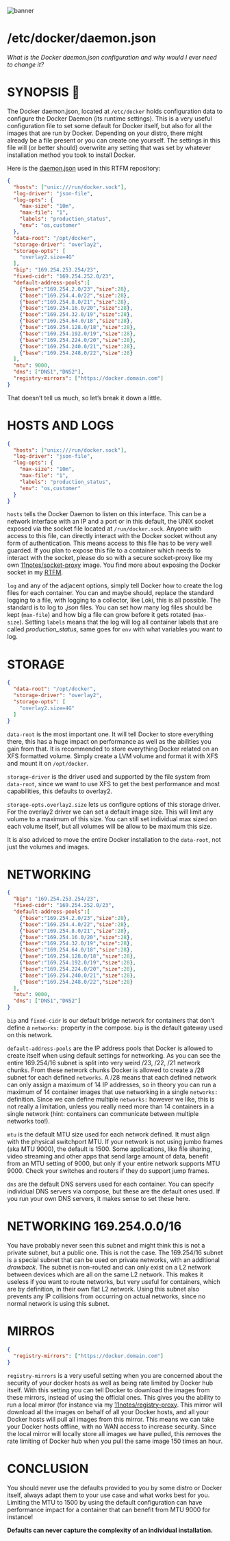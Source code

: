 ![banner](https://github.com/11notes/static/blob/main/img/banner/README.png?raw=true)

# /etc/docker/daemon.json

*What is the Docker daemon.json configuration and why would I ever need to change it?*

# SYNOPSIS 📖

The Docker daemon.json, located at ```/etc/docker``` holds configuration data to configure the Docker Daemon (its runtime settings). This is a very useful configuration file to set some default for Docker itself, but also for all the images that are run by Docker. Depending on your distro, there might already be a file present or you can create one yourself. The settings in this file will (or better should) overwrite any setting that was set by whatever installation method you took to install Docker.

Here is the [daemon.json](https://github.com/11notes/RTFM/blob/main/linux/container/docker/daemon.json) used in this RTFM repository:

```json
{
  "hosts": ["unix:///run/docker.sock"],
  "log-driver": "json-file",
  "log-opts": {
    "max-size": "10m",
    "max-file": "1",
    "labels": "production_status",
    "env": "os,customer"
  },
  "data-root": "/opt/docker",
  "storage-driver": "overlay2",
  "storage-opts": [
    "overlay2.size=4G"
  ],
  "bip": "169.254.253.254/23",
  "fixed-cidr": "169.254.252.0/23",
  "default-address-pools":[
    {"base":"169.254.2.0/23","size":28},
    {"base":"169.254.4.0/22","size":28},
    {"base":"169.254.8.0/21","size":28},
    {"base":"169.254.16.0/20","size":28},
    {"base":"169.254.32.0/19","size":28},
    {"base":"169.254.64.0/18","size":28},
    {"base":"169.254.128.0/18","size":28},
    {"base":"169.254.192.0/19","size":28},
    {"base":"169.254.224.0/20","size":28},
    {"base":"169.254.240.0/21","size":28},
    {"base":"169.254.248.0/22","size":28}
  ],
  "mtu": 9000,
  "dns": ["DNS1","DNS2"],
  "registry-mirrors": ["https://docker.domain.com"]
}
```

That doesn’t tell us much, so let’s break it down a little.

# HOSTS AND LOGS

```json
{
  "hosts": ["unix:///run/docker.sock"],
  "log-driver": "json-file",
  "log-opts": {
    "max-size": "10m",
    "max-file": "1",
    "labels": "production_status",
    "env": "os,customer"
  }
}
```

```hosts``` tells the Docker Daemon to listen on this interface. This can be a network interface with an IP and a port or in this default, the UNIX socket exposed via the socket file located at ```/run/docker.sock```. Anyone with access to this file, can directly interact with the Docker socket without any form of authentication. This means access to this file has to be very well guarded. If you plan to expose this file to a container which needs to interact with the socket, please do so with a secure socket-proxy like my own [11notes/socket-proxy](https://github.com/11notes/docker-socket-proxy) image. You find more about exposing the Docker socket in my [RTFM](https://github.com/11notes/RTFM/blob/main/linux/container/docker/socket.md).

```log``` and any of the adjacent options, simply tell Docker how to create the log files for each container. You can and maybe should, replace the standard logging to a file, with logging to a collector, like Loki, this is all possible. The standard is to log to *.json* files. You can set how many log files should be kept (```max-file```) and how big a file can grow before it gets rotated (```max-size```). Setting ```labels``` means that the log will log all container labels that are called *production_status*, same goes for ```env``` with what variables you want to log.

# STORAGE

```json
{
  "data-root": "/opt/docker",
  "storage-driver": "overlay2",
  "storage-opts": [
    "overlay2.size=4G"
  ]
}
```

```data-root``` is the most important one. It will tell Docker to store everything there, this has a huge impact on performance as well as the abilities you gain from that. It is recommended to store everything Docker related on an XFS formatted volume. Simply create a LVM volume and format it with XFS and mount it on ```/opt/docker```.

```storage-driver``` is the driver used and supported by the file system from ```data-root```, since we want to use XFS to get the best performance and most capabilities, this defaults to overlay2.

```storage-opts.overlay2.size``` lets us configure options of this storage driver. For the overlay2 driver we can set a default image size. This will limit any volume to a maximum of this size. You can still set individual max sized on each volume itself, but all volumes will be allow to be maximum this size.

It is also adviced to move the entire Docker installation to the ```data-root```, not just the volumes and images.

# NETWORKING

```json
{
  "bip": "169.254.253.254/23",
  "fixed-cidr": "169.254.252.0/23",
  "default-address-pools":[
    {"base":"169.254.2.0/23","size":28},
    {"base":"169.254.4.0/22","size":28},
    {"base":"169.254.8.0/21","size":28},
    {"base":"169.254.16.0/20","size":28},
    {"base":"169.254.32.0/19","size":28},
    {"base":"169.254.64.0/18","size":28},
    {"base":"169.254.128.0/18","size":28},
    {"base":"169.254.192.0/19","size":28},
    {"base":"169.254.224.0/20","size":28},
    {"base":"169.254.240.0/21","size":28},
    {"base":"169.254.248.0/22","size":28}
  ],
  "mtu": 9000,
  "dns": ["DNS1","DNS2"]
}
```

```bip``` and ```fixed-cidr``` is our default bridge network for containers that don't define a ```networks:``` property in the compose. ```bip``` is the default gateway used on this network.

```default-address-pools``` are the IP address pools that Docker is allowed to create itself when using default settings for networking. As you can see the entire 169.254/16 subnet is split into very weird /23, /22, /21 network chunks. From these network chunks Docker is allowed to create a /28 subnet for each defined ```networks```.  A /28 means that each defined network can only assign a maximum of 14 IP addresses, so in theory you can run a maximum of 14 container images that use networking in a single ```networks:``` definition. Since we can define multiple ```networks:``` however we like, this is not really a limitation, unless you really need more than 14 containers in a single network (hint: containers can communicate between multiple networks too!).

```mtu``` is the default MTU size used for each network defined. It must align with the physical switchport MTU. If your network is not using jumbo frames (aka MTU 9000), the default is 1500. Some applications, like file sharing, video streaming and other apps that send large amount of data, benefit from an MTU setting of 9000, but only if your entire network supports MTU 9000. Check your switches and routers if they do support jump frames.

```dns``` are the default DNS servers used for each container. You can specify individual DNS servers via compose, but these are the default ones used. If you run your own DNS servers, it makes sense to set these here.

# NETWORKING 169.254.0.0/16

You have probably never seen this subnet and might think this is not a private subnet, but a public one. This is not the case. The 169.254/16 subnet is a special subnet that can be used on private networks, with an additional *drawback*. The subnet is non-routed and can only exist on a L2 network between devices which are all on the same L2 network. This makes it  useless if you want to route networks, but very useful for containers, which are by definition, in their own flat L2 network. Using this subnet also prevents any IP collisions from occurring on actual networks, since no normal network is using this subnet.

# MIRROS

```json
{
  "registry-mirrors": ["https://docker.domain.com"]
}
```

```registry-mirrors``` is a very useful setting when you are concerned about the security of your docker hosts as well as being rate limited by Docker hub itself. With this setting you can tell Docker to download the images from these mirrors, instead of using the official ones. This gives you the ability to run a local mirror (for instance via my [11notes/registry-proxy](https://github.com/11notes/docker-registry-proxy). This mirror will download all the images on behalf of all your Docker hosts, and all your Docker hosts will pull all images from this mirror. This means we can take your Docker hosts offline, with no WAN access to increase security. Since the local mirror will locally store all images we have pulled, this removes the rate limiting of Docker hub when you pull the same image 150 times an hour.


# CONCLUSION

You should never use the defaults provided to you by some distro or Docker itself, always adapt them to your use case and what works best for you. Limiting the MTU to 1500 by using the default configuration can have performance impact for a container that can benefit from MTU 9000 for instance!

**Defaults can never capture the complexity of an individual installation.**